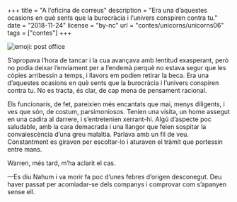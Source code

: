+++
title = "A l’oficina de correus"
description = "Era una d’aquestes ocasions en què sents que la burocràcia i l’univers conspiren contra tu."
date = "2018-11-24"
license = "by-nc"
url = "contes/unicorns/unicorns06"
tags = ["contes"]
+++

<img class="emoji" alt="emoji: post office" src="/contes/unicorns/twemoji/1f3e4.svg">

S’apropava l’hora de tancar i la cua avançava amb lentitud exasperant, però no podia deixar l’enviament per a l’endemà perquè no estava segur que les còpies arribessin a temps, i llavors em podien retirar la beca. Era una d’aquestes ocasions en què sents que la burocràcia i l’univers conspiren contra tu. No es tracta, és clar, de cap mena de pensament racional.

Els funcionaris, de fet, pareixien més encantats que mai, menys diligents, i ves que són, de costum, parsimoniosos. Tenien una visita, un home assegut en una cadira al darrere, i s’entretenien xerrant-hi. Algú d’aspecte poc saludable, amb la cara demacrada i una llangor que feien sospitar la convalescència d’una greu malaltia. Parlava amb un fil de veu. Constantment es giraven per escoltar-lo i aturaven el tràmit que portessin entre mans.

Warren, més tard, m’ha aclarit el cas.

—Es diu Nahum i va morir fa poc d’unes febres d’origen desconegut. Deu haver passat per acomiadar-se dels companys i comprovar com s’apanyen sense ell.
